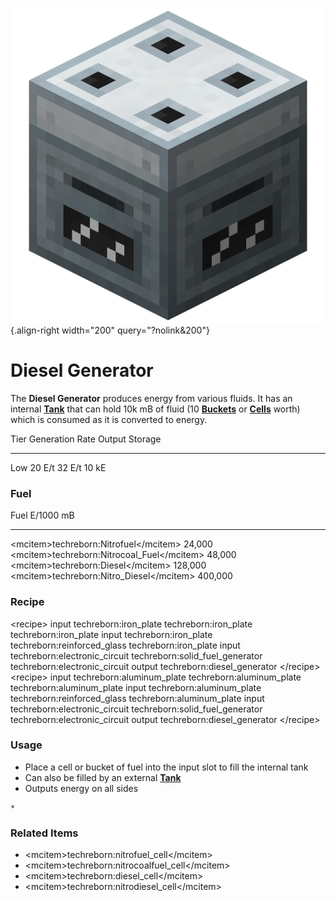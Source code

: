 ![Diesel Generator](/media/mods/techreborn/diesel_generator.png){.align-right width="200" query="?nolink&200"}

# Diesel Generator

The **Diesel Generator** produces energy from various fluids. It has an internal **[Tank](/media/mods/techreborn/basic_tank_unit)** that can hold 10k mB of fluid (10 **[Buckets](/mods/minecraft/bucket)** or **[Cells](/items/fluid/empty_cell)** worth) which is consumed as it is converted to energy.

  Tier   Generation Rate   Output   Storage
  ------ ----------------- -------- ---------
  Low    20 E/t            32 E/t   10 kE

### Fuel

  Fuel                                             E/1000 mB
  ------------------------------------------------ -----------
  \<mcitem\>techreborn:Nitrofuel\</mcitem\>        24,000
  \<mcitem\>techreborn:Nitrocoal_Fuel\</mcitem\>   48,000
  \<mcitem\>techreborn:Diesel\</mcitem\>           128,000
  \<mcitem\>techreborn:Nitro_Diesel\</mcitem\>     400,000

### Recipe

\<recipe\> input techreborn:iron_plate techreborn:iron_plate techreborn:iron_plate input techreborn:iron_plate techreborn:reinforced_glass techreborn:iron_plate input techreborn:electronic_circuit techreborn:solid_fuel_generator techreborn:electronic_circuit output techreborn:diesel_generator \</recipe\>\
\<recipe\> input techreborn:aluminum_plate techreborn:aluminum_plate techreborn:aluminum_plate input techreborn:aluminum_plate techreborn:reinforced_glass techreborn:aluminum_plate input techreborn:electronic_circuit techreborn:solid_fuel_generator techreborn:electronic_circuit output techreborn:diesel_generator \</recipe\>

### Usage

- Place a cell or bucket of fuel into the input slot to fill the internal tank
- Can also be filled by an external **[Tank](/media/mods/techreborn/basic_tank_unit)**
- Outputs energy on all sides

<!-- -->

    * 

### Related Items

- \<mcitem\>techreborn:nitrofuel_cell\</mcitem\>
- \<mcitem\>techreborn:nitrocoalfuel_cell\</mcitem\>
- \<mcitem\>techreborn:diesel_cell\</mcitem\>
- \<mcitem\>techreborn:nitrodiesel_cell\</mcitem\>
